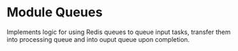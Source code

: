 # Module Queues

Implements logic for using Redis queues to queue input tasks, transfer them into processing queue and into ouput queue upon completion.